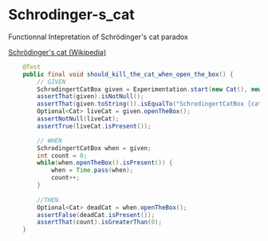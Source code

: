 # Schrodinger-s_cat
Functionnal Intepretation of Schrödinger's cat paradox

[Schrödinger's cat (Wikipedia)](https://en.wikipedia.org/wiki/Schr%C3%B6dinger%27s_cat)

```java
	@Test
	public final void should_kill_the_cat_when_open_the_box() {
		// GIVEN
		SchrodingertCatBox given = Experimentation.start(new Cat(), new RadioactiveIsotope());
		assertThat(given).isNotNull();
		assertThat(given.toString()).isEqualTo("SchrodingertCatBox [cat=Cat [cri=Miaou!], radioactiveIsotope=RadioactiveIsotope [desintegre=false]]");
		Optional<Cat> liveCat = given.openTheBox();
		assertNotNull(liveCat);
		assertTrue(liveCat.isPresent());

		// WHEN
		SchrodingertCatBox when = given;
		int count = 0;
		while(when.openTheBox().isPresent()) {
			when = Time.pass(when);
			count++;
		}
		
		//THEN
		Optional<Cat> deadCat = when.openTheBox();
		assertFalse(deadCat.isPresent());
		assertThat(count).isGreaterThan(0);
	}
```
